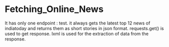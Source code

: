 # Fetching_Online_News
It has only one endpoint : test.
it always gets the latest top 12 news of indiatoday and returns them as short stories in json format.
requests.get() is used to get response.
lxml is used for the extraction of data from the response.
